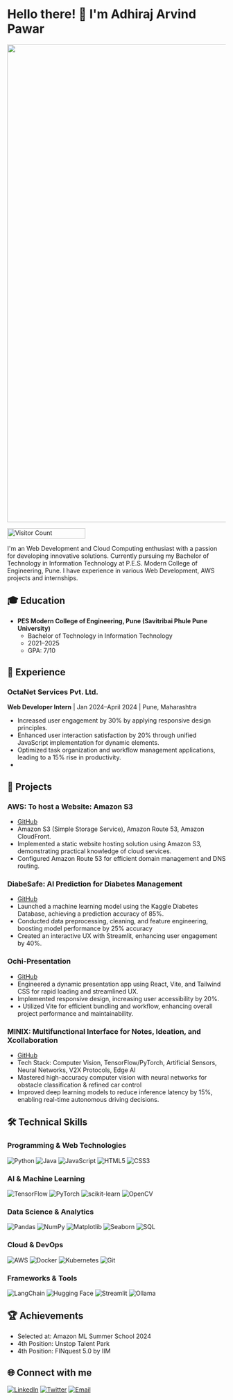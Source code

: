 # Hello there! 👋 I'm Adhiraj Arvind Pawar

<p align="center">
  <img src="https://i.redd.it/n8agw6z2smyb1.gif" width="1100">
</p>

<p align="start">
  <img src="https://profile-counter.glitch.me/{SahilBhoite}/count.svg" alt="Visitor Count" width="180" height="24" />
</p>

I'm an Web Development and Cloud Computing enthusiast with a passion for developing innovative solutions. Currently pursuing my Bachelor of Technology in Information Technology  at P.E.S. Modern College of Engineering, Pune. I have experience in various Web Development, AWS projects and internships.

## 🎓 Education

- **PES Modern College of Engineering, Pune (Savitribai Phule Pune University)**
  - Bachelor of Technology in Information Technology
  - 2021–2025
  - GPA: 7/10

## 💼 Experience

### OctaNet Services Pvt. Ltd.
**Web Developer Intern** | Jan 2024–April 2024 | Pune, Maharashtra
- Increased user engagement by 30% by applying responsive design principles.
- Enhanced user interaction satisfaction by 20% through unified JavaScript implementation for dynamic elements.
- Optimized task organization and workflow management applications, leading to a 15% rise in productivity.
- 
## 🚀 Projects

### AWS: To host a Website: Amazon S3 
- [GitHub](https://github.com/adhirajpawar)
- Amazon S3 (Simple Storage Service), Amazon Route 53, Amazon CloudFront.
- Implemented a static website hosting solution using Amazon S3, demonstrating practical knowledge of cloud services.
- Configured Amazon Route 53 for efficient domain management and DNS routing.

### DiabeSafe: AI Prediction for Diabetes Management
- [GitHub](https://github.com/adhirajpawar/Diabetes-prediction)
- Launched a machine learning model using the Kaggle Diabetes Database, achieving a prediction accuracy of 85%.
- Conducted data preprocessing, cleaning, and feature engineering, boosting model performance by 25% accuracy
-  Created an interactive UX with Streamlit, enhancing user engagement by 40%.

### Ochi-Presentation
- [GitHub](https://github.com/adhirajpawar/Ochi-Presentation)
-  Engineered a dynamic presentation app using React, Vite, and Tailwind CSS for rapid loading and streamlined UX.
-  Implemented responsive design, increasing user accessibility by 20%.
-  • Utilized Vite for efficient bundling and workflow, enhancing overall project performance and maintainability.

### MINIX: Multifunctional Interface for Notes, Ideation, and Xcollaboration
- [GitHub](https://github.com/adhirajpawar/MINIX)
- Tech Stack: Computer Vision, TensorFlow/PyTorch, Artificial Sensors, Neural Networks, V2X Protocols, Edge AI
- Mastered high-accuracy computer vision with neural networks for obstacle classification & refined car control
- Improved deep learning models to reduce inference latency by 15%, enabling real-time autonomous driving decisions.

## 🛠 Technical Skills

### Programming & Web Technologies
![Python](https://img.shields.io/badge/python-3670A0?style=flat&logo=python&logoColor=ffdd54)
![Java](https://img.shields.io/badge/java-%23ED8B00.svg?style=flat&logo=java&logoColor=white)
![JavaScript](https://img.shields.io/badge/javascript-%23323330.svg?style=flat&logo=javascript&logoColor=%23F7DF1E)
![HTML5](https://img.shields.io/badge/html5-%23E34F26.svg?style=flat&logo=html5&logoColor=white)
![CSS3](https://img.shields.io/badge/css3-%231572B6.svg?style=flat&logo=css3&logoColor=white)

### AI & Machine Learning
![TensorFlow](https://img.shields.io/badge/TensorFlow-%23FF6F00.svg?style=flat&logo=TensorFlow&logoColor=white)
![PyTorch](https://img.shields.io/badge/PyTorch-%23EE4C2C.svg?style=flat&logo=PyTorch&logoColor=white)
![scikit-learn](https://img.shields.io/badge/scikit--learn-%23F7931E.svg?style=flat&logo=scikit-learn&logoColor=white)
![OpenCV](https://img.shields.io/badge/opencv-%23white.svg?style=flat&logo=opencv&logoColor=white)

### Data Science & Analytics
![Pandas](https://img.shields.io/badge/pandas-%23150458.svg?style=flat&logo=pandas&logoColor=white)
![NumPy](https://img.shields.io/badge/numpy-%23013243.svg?style=flat&logo=numpy&logoColor=white)
![Matplotlib](https://img.shields.io/badge/Matplotlib-%23ffffff.svg?style=flat&logo=Matplotlib&logoColor=black)
![Seaborn](https://img.shields.io/badge/Seaborn-%23007ACC.svg?style=flat&logo=Seaborn&logoColor=white)
![SQL](https://img.shields.io/badge/SQL-%2300f.svg?style=flat&logo=sql&logoColor=white)

### Cloud & DevOps
![AWS](https://img.shields.io/badge/AWS-%23FF9900.svg?style=flat&logo=amazon-aws&logoColor=white)
![Docker](https://img.shields.io/badge/docker-%230db7ed.svg?style=flat&logo=docker&logoColor=white)
![Kubernetes](https://img.shields.io/badge/kubernetes-%23326ce5.svg?style=flat&logo=kubernetes&logoColor=white)
![Git](https://img.shields.io/badge/git-%23F05033.svg?style=flat&logo=git&logoColor=white)

### Frameworks & Tools
![LangChain](https://img.shields.io/badge/LangChain-%23000000.svg?style=flat&logo=LangChain&logoColor=white)
![Hugging Face](https://img.shields.io/badge/Hugging%20Face-%23FFD21E.svg?style=flat&logo=Hugging-Face&logoColor=black)
![Streamlit](https://img.shields.io/badge/Streamlit-%23FF4B4B.svg?style=flat&logo=Streamlit&logoColor=white)
![Ollama](https://img.shields.io/badge/Ollama-%23000000.svg?style=flat&logo=Ollama&logoColor=white)

## 🏆 Achievements

- Selected at: Amazon ML Summer School 2024
- 4th Position: Unstop Talent Park
- 4th Position: FINquest 5.0 by IIM

## 🌐 Connect with me

[![LinkedIn](https://img.shields.io/badge/LinkedIn-%230077B5.svg?logo=linkedin&logoColor=white)](https://www.linkedin.com/in/adhiraj-pawar/)
[![Twitter](https://img.shields.io/badge/Twitter-%231DA1F2.svg?logo=Twitter&logoColor=white)](https://x.com/Adhiraj_Pawar11)
[![Email](https://img.shields.io/badge/Email-D14836?style=flat&logo=gmail&logoColor=white)](mailto:work.adhirajpawar@gmail.com)
